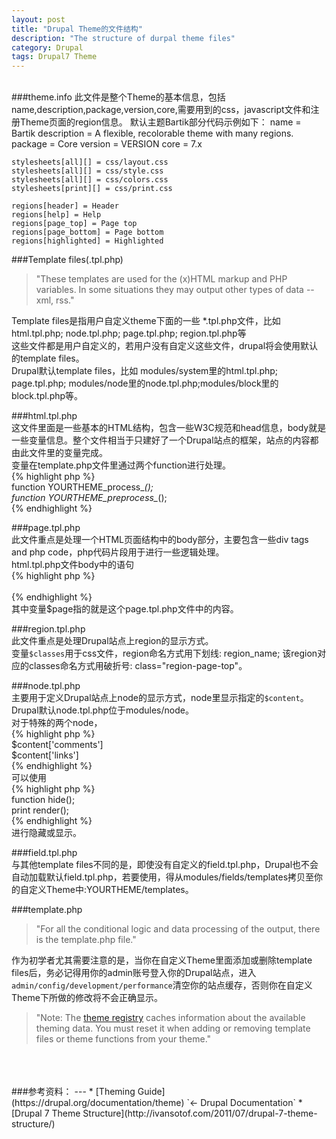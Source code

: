 ```yaml
---
layout: post
title: "Drupal Theme的文件结构"
description: "The structure of durpal theme files"
category: Drupal
tags: Drupal7 Theme
---
```


<br/>
###theme.info  
此文件是整个Theme的基本信息，包括name,description,package,version,core,需要用到的css，javascript文件和注册Theme页面的region信息。  
默认主题Bartik部分代码示例如下：  
	name = Bartik
	description = A flexible, recolorable theme with many regions.
	package = Core
	version = VERSION
	core = 7.x
	
	stylesheets[all][] = css/layout.css
	stylesheets[all][] = css/style.css
	stylesheets[all][] = css/colors.css
	stylesheets[print][] = css/print.css
	
	regions[header] = Header
	regions[help] = Help
	regions[page_top] = Page top
	regions[page_bottom] = Page bottom
	regions[highlighted] = Highlighted

###Template files(.tpl.php)  
> "These templates are used for the (x)HTML markup and PHP variables. In some situations they may output other types of data --xml, rss."  

Template files是指用户自定义theme下面的一些 *.tpl.php文件，比如 html.tpl.php; node.tpl.php; page.tpl.php; region.tpl.php等  
这些文件都是用户自定义的，若用户没有自定义这些文件，drupal将会使用默认的template files。  
Drupal默认template files，比如 modules/system里的html.tpl.php; page.tpl.php; modules/node里的node.tpl.php;modules/block里的block.tpl.php等。

###html.tpl.php  
这文件里面是一些基本的HTML结构，包含一些W3C规范和head信息，body就是一些变量信息。整个文件相当于只建好了一个Drupal站点的框架，站点的内容都由此文件里的变量完成。  
变量在template.php文件里通过两个function进行处理。  
	{% highlight php %}  
	function YOURTHEME_process_*();  
	function YOURTHEME_preprocess_*();  
	{% endhighlight %}  

###page.tpl.php  
此文件重点是处理一个HTML页面结构中的body部分，主要包含一些div tags and php code，php代码片段用于进行一些逻辑处理。  
html.tpl.php文件body中的语句  
	{% highlight php %}  
	<?php print $page; ?>  
	{% endhighlight %}  
其中变量$page指的就是这个page.tpl.php文件中的内容。  

###region.tpl.php  
此文件重点是处理Drupal站点上region的显示方式。  
变量`$classes`用于css文件，region命名方式用下划线: region_name; 该region对应的classes命名方式用破折号: class="region-page-top"。  

###node.tpl.php  
主要用于定义Drupal站点上node的显示方式，node里显示指定的`$content`。Drupal默认node.tpl.php位于modules/node。  
对于特殊的两个node，  
	{% highlight php %}  
	$content['comments']  
	$content['links']  
	{% endhighlight %}  
可以使用  
	{% highlight php %}  
	function hide();  
	print render();  
	{% endhighlight %}  
进行隐藏或显示。  

###field.tpl.php  
与其他template files不同的是，即使没有自定义的field.tpl.php，Drupal也不会自动加载默认field.tpl.php，若要使用，得从modules/fields/templates拷贝至你的自定义Theme中:YOURTHEME/templates。  

###template.php  
> "For all the conditional logic and data processing of the output, there is the template.php file."  


作为初学者尤其需要注意的是，当你在自定义Theme里面添加或删除template files后，务必记得用你的admin账号登入你的Drupal站点，进入`admin/config/development/performance`清空你的站点缓存，否则你在自定义Theme下所做的修改将不会正确显示。  
> "Note: The [theme registry](https://drupal.org/node/173880#theme-registry) 
caches information about the available theming data. You must reset it when adding or removing template files or theme functions from your theme."  


<br/>
<br/>
<br/>
###参考资料：
---
* [Theming Guide](https://drupal.org/documentation/theme) `<- Drupal Documentation`  
* [Drupal 7 Theme Structure](http://ivansotof.com/2011/07/drupal-7-theme-structure/)  
